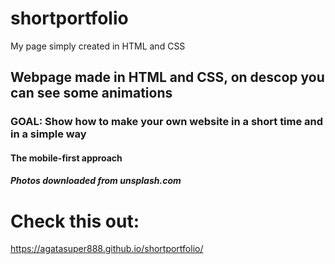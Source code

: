 # shortportfolio
My page simply created in HTML and CSS

## Webpage made in HTML and CSS, on descop you can see some animations

### GOAL: Show how to make your own website in a short time and in a simple way

#### The mobile-first approach

##### Photos downloaded from unsplash.com

# Check this out:
https://agatasuper888.github.io/shortportfolio/
